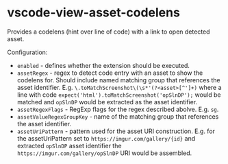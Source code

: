 # vscode-view-asset-codelens

Provides a codelens (hint over line of code) with a link to open detected asset.

Configuration:
- `enabled` - defines whether the extension should be executed.
- `assetRegex` - regex to detect code entry with an asset to show the codelens for. Should include named matching group that references the asset identifier. E.g. `\.toMatchScreenshot\(\s*'(?<asset>[^']+)` where a line with code `expect('html').toMatchScreenshot('opSlnDP');` would be matched and `opSlnDP` would be extracted as the asset identifier.
- `assetRegexFlags` - RegExp flags for the regex described abolve. E.g. `sg`.
- `assetValueRegexGroupKey` - name of the matching group that references the asset identifier.
- `assetUriPattern` - pattern used for the asset URI construction. E.g. for the assetUriPattern set to `https://imgur.com/gallery/{id}` and extracted `opSlnDP` asset identifier the `https://imgur.com/gallery/opSlnDP` URI would be assembled.